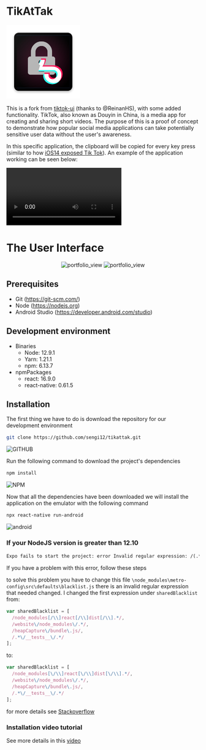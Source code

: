 # TikAtTak

![tikattak_logo](./android/app/src/main/res/mipmap-xxxhdpi/ic_launcher.png)

This is a fork from [tiktok-ui](https://github.com/ReinanHS/tiktok-ui) (thanks to @ReinanHS), with some added functionality. TikTok, also known as Douyin in China, is a media app for creating and sharing short videos. The purpose of this is a proof of concept to demonstrate how popular social media applications can take potentially sensitive user data without the user's awareness.

In this specific application, the clipboard will be copied for every key press (similar to how [iOS14 exposed Tik Tok](https://www.youtube.com/watch?v=eEvHyr_8vEA&t=78s)). An example of the application working can be seen below:

![tikattak_demo](./img/tikattak_demo.mov)


# The User Interface
<center>
<div>
  <img width="200" alt="portfolio_view" src="https://i.imgur.com/iJQlwIs.jpg">
  <img width="200" alt="portfolio_view" src="https://i.imgur.com/kIAyQR4.jpg">
</div>
</center>

## Prerequisites

- Git (https://git-scm.com/)
- Node (https://nodejs.org)
- Android Studio (https://developer.android.com/studio)

## Development environment

- Binaries
  - Node: 12.9.1
  - Yarn: 1.21.1
  - npm: 6.13.7
- npmPackages
  - react: 16.9.0
  - react-native: 0.61.5


## Installation

The first thing we have to do is download the repository for our development environment

```sh
git clone https://github.com/sengi12/tikattak.git
```

![GITHUB](https://media.giphy.com/media/J2IacsJPTXl8jflZqB/giphy.gif)

Run the following command to download the project's dependencies

```sh
npm install
```

![NPM](https://media.giphy.com/media/H61nMudiXtK8vSy5dP/giphy.gif)

Now that all the dependencies have been downloaded we will install the application on the emulator with the following command

```sh
npx react-native run-android
```

![android](https://media.giphy.com/media/YoKEpAluJiOSEITYpe/giphy.gif)

### If your NodeJS version is greater than 12.10

```txt
Expo fails to start the project: error Invalid regular expression: /(.*\\__fixtures__
```

If you have a problem with this error, follow these steps

to solve this problem you have to change this file `\node_modules\metro-config\src\defaults\blacklist.js` there is an invalid regular expression that needed changed. I changed the first expression under `sharedBlacklist` from:

```js
var sharedBlacklist = [
  /node_modules[/\\]react[/\\]dist[/\\].*/,
  /website\/node_modules\/.*/,
  /heapCapture\/bundle\.js/,
  /.*\/__tests__\/.*/
];
```

to:

```js
var sharedBlacklist = [
  /node_modules[\/\\]react[\/\\]dist[\/\\].*/,
  /website\/node_modules\/.*/,
  /heapCapture\/bundle\.js/,
  /.*\/__tests__\/.*/
];
```

for more details see [Stackoverflow](https://stackoverflow.com/questions/58120990/how-to-resolve-the-error-on-react-native-start)

### Installation video tutorial

See more details in this [video](https://youtu.be/T0G-G76UNdw)
